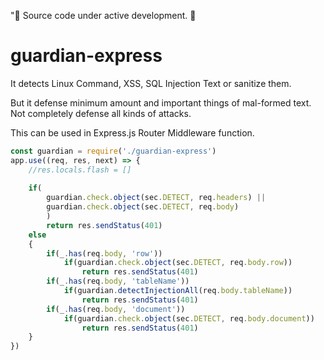 "🚧 Source code under active development. 🚧

# guardian-express

It detects Linux Command, XSS, SQL Injection Text or sanitize them.

But it defense minimum amount and important things of mal-formed text.
Not completely defense all kinds of attacks.

This can be used in Express.js Router Middleware function.

```js
const guardian = require('./guardian-express')
app.use((req, res, next) => {
	//res.locals.flash = []
	
	if(
		guardian.check.object(sec.DETECT, req.headers) ||
		guardian.check.object(sec.DETECT, req.body)
		)
		return res.sendStatus(401)
	else
	{
		if(_.has(req.body, 'row'))
			if(guardian.check.object(sec.DETECT, req.body.row))
				return res.sendStatus(401)
		if(_.has(req.body, 'tableName'))
			if(guardian.detectInjectionAll(req.body.tableName))
				return res.sendStatus(401)
		if(_.has(req.body, 'document'))
			if(guardian.check.object(sec.DETECT, req.body.document))
				return res.sendStatus(401)
	}
})
```
